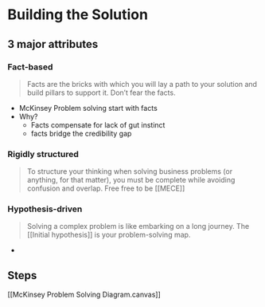 # Building the Solution
## 3 major attributes
### Fact-based
> Facts are the bricks with which you will lay a path to your solution and build pillars to support it. Don’t fear the facts.

- McKinsey Problem solving start with facts
- Why?
	- Facts compensate for lack of gut instinct
	-  facts bridge the credibility gap

### Rigidly structured
> To structure your thinking when solving business problems (or anything, for that matter), you must be complete while avoiding confusion and overlap. Free free to be [[MECE]]
### Hypothesis-driven
> Solving a complex problem is like embarking on a long journey. The [[Initial hypothesis]] is your problem-solving map.

- 
## Steps
[[McKinsey Problem Solving Diagram.canvas]]